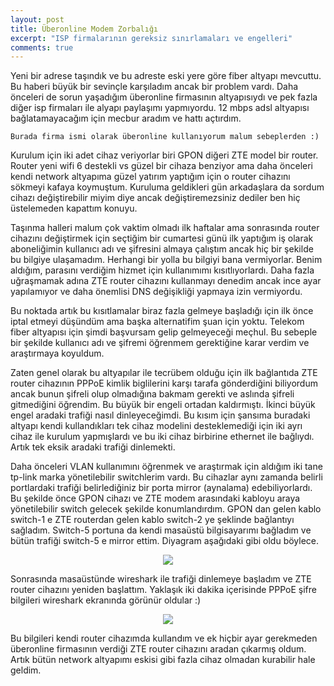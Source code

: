 ```yaml
---
layout: post
title: Überonline Modem Zorbalığı
excerpt: "ISP firmalarının gereksiz sınırlamaları ve engelleri"
comments: true
---
```

Yeni bir adrese taşındık ve bu adreste eski yere göre fiber altyapı mevcuttu. Bu haberi büyük bir sevinçle karşıladım ancak bir problem vardı. Daha önceleri de sorun yaşadığım überonline firmasının altyapısıydı ve pek fazla diğer isp firmaları ile alyapı paylaşımı yapmıyordu. 12 mbps adsl altyapısı bağlatamayacağım için mecbur aradım ve hattı açtırdım.  

```base
Burada firma ismi olarak überonline kullanıyorum malum sebeplerden :)
```

Kurulum için iki adet cihaz veriyorlar biri GPON diğeri ZTE model bir router. Router yeni wifi 6 destekli vs güzel bir cihaza benziyor ama daha önceleri kendi network altyapıma güzel yatırım yaptığım için o router cihazını sökmeyi kafaya koymuştum. Kuruluma geldikleri gün arkadaşlara da sordum cihazı değiştirebilir miyim diye ancak değiştiremezsiniz dediler ben hiç üstelemeden kapattım konuyu.  

Taşınma halleri malum çok vaktim olmadı ilk haftalar ama sonrasında router cihazını değiştirmek için seçtiğim bir cumartesi günü ilk yaptığım iş olarak aboneliğimin kullanıcı adı ve şifresini almaya çalıştım ancak hiç bir şekilde bu bilgiye ulaşamadım. Herhangi bir yolla bu bilgiyi bana vermiyorlar. Benim aldığım, parasını verdiğim hizmet için kullanımımı kısıtlıyorlardı. Daha fazla uğraşmamak adına ZTE router cihazını kullanmayı denedim ancak ince ayar yapılamıyor ve daha önemlisi DNS değişikliği yapmaya izin vermiyordu.  

Bu noktada artık bu kısıtlamalar biraz fazla gelmeye başladığı için ilk önce iptal etmeyi düşündüm ama başka alternatifim şuan için yoktu. Telekom fiber altyapısı için şimdi başvursam gelip gelmeyeceği meçhul. Bu sebeple bir şekilde kullanıcı adı ve şifremi öğrenmem gerektiğine karar verdim ve araştırmaya koyuldum.  

Zaten genel olarak bu altyapılar ile tecrübem olduğu için ilk bağlantıda ZTE router cihazının PPPoE kimlik biglilerini karşı tarafa gönderdiğini biliyordum ancak bunun şifreli olup olmadığına bakmam gerekti ve aslında şifreli gitmediğini öğrendim. Bu büyük bir engeli ortadan kaldırmıştı. İkinci büyük engel aradaki trafiği nasıl dinleyeceğimdi. Bu kısım için şansıma buradaki altyapı kendi kullandıkları tek cihaz modelini desteklemediği için iki ayrı cihaz ile kurulum yapmışlardı ve bu iki cihaz birbirine ethernet ile bağlıydı. Artık tek eksik aradaki trafiği dinlemekti.  

Daha önceleri VLAN kullanımını öğrenmek ve araştırmak için aldığım iki tane tp-link marka yönetilebilir switchlerim vardı. Bu cihazlar aynı zamanda belirli portlardaki trafiği belirlediğiniz bir porta mirror (aynalama) edebiliyorlardı. Bu şekilde önce GPON cihazı ve ZTE modem arasındaki kabloyu araya yönetilebilir switch gelecek şekilde konumlandırdım. GPON dan gelen kablo switch-1 e ZTE routerdan gelen kablo switch-2 ye şeklinde bağlantıyı sağladım. Switch-5 portuna da kendi masaüstü bilgisayarımı bağladım ve bütün trafiği switch-5 e mirror ettim. Diyagram aşağıdaki gibi oldu böylece.  

<div class="mb mt images-sizing" style="text-align:center"><img src="/img/uberonline_router/ethernet-diagram.png" /></div>  

Sonrasında masaüstünde wireshark ile trafiği dinlemeye başladım ve ZTE router cihazını yeniden başlattım. Yaklaşık iki dakika içerisinde PPPoE şifre bilgileri wireshark ekranında görünür oldular :)  

<div class="mb mt images-sizing" style="text-align:center"><img src="/img/uberonline_router/uberonline-pppoe.png" /></div>  

Bu bilgileri kendi router cihazımda kullandım ve ek hiçbir ayar gerekmeden überonline firmasının verdiği ZTE router cihazını aradan çıkarmış oldum. Artık bütün network altyapımı eskisi gibi fazla cihaz olmadan kurabilir hale geldim.  